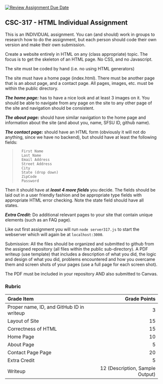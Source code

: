[![Review Assignment Due Date](https://classroom.github.com/assets/deadline-readme-button-24ddc0f5d75046c5622901739e7c5dd533143b0c8e959d652212380cedb1ea36.svg)](https://classroom.github.com/a/ElDnZozX)
## CSC-317 - HTML Individual Assignment

This is an INDIVIDUAL assignment. You can (and should) work in groups to research how to do the assignment, but each person should code their own version and make their own submission.

Create a website entirely in HTML on any (class appropriate) topic. The focus is to get the skeleton of an HTML page. No CSS, and no Javascript.

The site must be coded by hand (i.e. no using HTML generators)

The site must have a home page (index.html).  There must be another page that is an about page, and a contact page.  All pages, images, etc. must be within the public directory.

**_The home page:_**  has to have a nice look and at least 3 images on it.  You should be able to navigate from any page on the site to any other page of the site and navigation should be consistent.

**_The about page:_**  should have similar navigation to the home page and information about the site (and about you, name, SFSU ID, github name).

**_The contact page:_**  should have an HTML form (obviously it will not do anything, since we have no backend), but should have at least the following fields:
> 		First Name
> 		Last Name
> 		Email Address
> 		Street Address
> 		City
> 		State (drop down)
> 		ZipCode
> 		Password
		
Then it should have at **_least 4 more fields_** you decide.
The fields should be laid out in a user friendly fashion and be appropriate type fields with appropriate HTML error checking. Note the state field should have all states.

**_Extra Credit:_**	Do additional relevant pages to your site that contain unique elements (such as an FAQ page).

Like out first assignment you will run `node server317.js` to start the webserver which will again be at `localhost:3000`.

Submission:  All the files should be organized and submitted to github from the assigned repository (all files within the public sub-directory).  A PDF writeup (use template) that includes a description of what you did, the logic and design of what you did, problems encountered and how you overcame them and screen shots of your pages (use a full page for each screen shot). 

The PDF must be included in your repository AND also submitted to Canvas.


### **Rubric**

| Grade Item        | Grade Points                                |
|:------------------|--------------------------------------------:|
| Proper name, ID, and GitHub ID in writeup  | 3                                           |
| Layout of Site | 15                                          |
| Correctness of HTML     | 15                                           |
| Home Page     | 10                                           |
| About Page     | 5                                           |
| Contact Page Page     | 20                                           |
| Extra Credit     | 5                                           |
| Writeup           | 12 (Description, Sample Output) |
